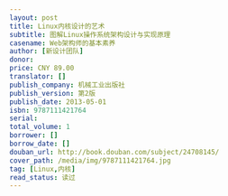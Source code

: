 ```yaml
---
layout: post
title: Linux内核设计的艺术
subtitle: 图解Linux操作系统架构设计与实现原理
casename: Web架构师的基本素养
author: [新设计团队]
donor: 
price: CNY 89.00
translator: []
publish_company: 机械工业出版社
publish_version: 第2版
publish_date: 2013-05-01
isbn: 9787111421764
serial: 
total_volume: 1
borrower: []
borrow_date: []
douban_url: http://book.douban.com/subject/24708145/
cover_path: /media/img/9787111421764.jpg
tag: [Linux,内核]
read_status: 读过
---
```

